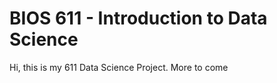 BIOS 611 - Introduction to Data Science
=======================================

Hi, this is my 611 Data Science Project. More to come

